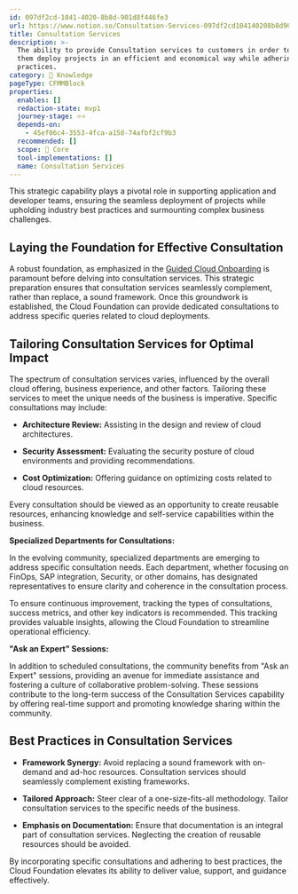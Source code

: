 ```yaml
---
id: 097df2cd-1041-4020-8b8d-901d8f446fe3
url: https://www.notion.so/Consultation-Services-097df2cd104140208b8d901d8f446fe3
title: Consultation Services
description: >-
  The ability to provide Consultation services to customers in order to help
  them deploy projects in an efficient and economical way while adhering to best
  practices.
category: 🧠 Knowledge
pageType: CFMMBlock
properties:
  enables: []
  redaction-state: mvp1
  journey-stage: ⭐️⭐️
  depends-on:
    - 45ef06c4-3553-4fca-a158-74afbf2cf9b3
  recommended: []
  scope: 🏢 Core
  tool-implementations: []
  name: Consultation Services
---
```


This strategic capability plays a pivotal role in supporting application and developer teams, ensuring the seamless deployment of projects while upholding industry best practices and surmounting complex business challenges.

## **Laying the Foundation for Effective Consultation**

A robust foundation, as emphasized in the [Guided Cloud Onboarding](../security-and-compliance/guided-cloud-onboarding.md) is paramount before delving into consultation services. This strategic preparation ensures that consultation services seamlessly complement, rather than replace, a sound framework. Once this groundwork is established, the Cloud Foundation can provide dedicated consultations to address specific queries related to cloud deployments.

## **Tailoring Consultation Services for Optimal Impact**

The spectrum of consultation services varies, influenced by the overall cloud offering, business experience, and other factors. Tailoring these services to meet the unique needs of the business is imperative. Specific consultations may include:

- **Architecture Review:** Assisting in the design and review of cloud architectures.

- **Security Assessment:** Evaluating the security posture of cloud environments and providing recommendations.

- **Cost Optimization:** Offering guidance on optimizing costs related to cloud resources.

Every consultation should be viewed as an opportunity to create reusable resources, enhancing knowledge and self-service capabilities within the business.

**Specialized Departments for Consultations:**

In the evolving community, specialized departments are emerging to address specific consultation needs. Each department, whether focusing on FinOps, SAP integration, Security, or other domains, has designated representatives to ensure clarity and coherence in the consultation process.

To ensure continuous improvement, tracking the types of consultations, success metrics, and other key indicators is recommended. This tracking provides valuable insights, allowing the Cloud Foundation to streamline operational efficiency.

**"Ask an Expert" Sessions:**

In addition to scheduled consultations, the community benefits from "Ask an Expert" sessions, providing an avenue for immediate assistance and fostering a culture of collaborative problem-solving. These sessions contribute to the long-term success of the Consultation Services capability by offering real-time support and promoting knowledge sharing within the community.

## **Best Practices in Consultation Services**

- **Framework Synergy:** Avoid replacing a sound framework with on-demand and ad-hoc resources. Consultation services should seamlessly complement existing frameworks.

- **Tailored Approach:** Steer clear of a one-size-fits-all methodology. Tailor consultation services to the specific needs of the business.

- **Emphasis on Documentation:** Ensure that documentation is an integral part of consultation services. Neglecting the creation of reusable resources should be avoided.

By incorporating specific consultations and adhering to best practices, the Cloud Foundation elevates its ability to deliver value, support, and guidance effectively.